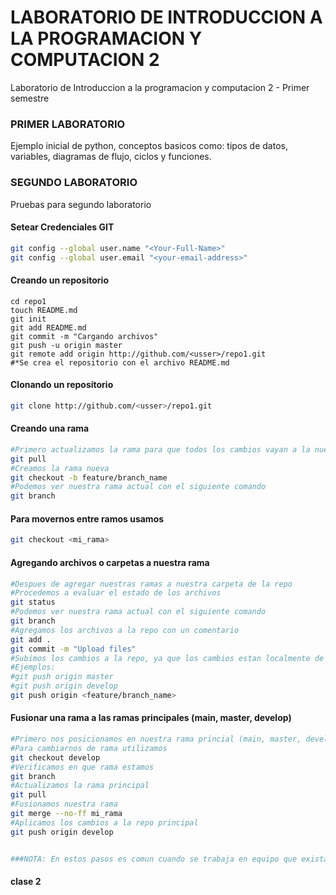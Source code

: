 # LABORATORIO DE INTRODUCCION A LA PROGRAMACION Y COMPUTACION 2
Laboratorio de Introduccion a la programacion y computacion 2 - Primer semestre

### PRIMER LABORATORIO
Ejemplo inicial de python, conceptos basicos como: tipos de datos, variables, diagramas de flujo, ciclos y funciones.

### SEGUNDO LABORATORIO
Pruebas para segundo laboratorio

#### Setear Credenciales GIT
```bash
git config --global user.name "<Your-Full-Name>"
git config --global user.email "<your-email-address>"
```

#### Creando un repositorio

```shell
cd repo1
touch README.md
git init
git add README.md
git commit -m "Cargando archivos"
git push -u origin master
git remote add origin http://github.com/<usser>/repo1.git
#*Se crea el repositorio con el archivo README.md
```

#### Clonando un repositorio

```sh
git clone http://github.com/<usser>/repo1.git
```

#### Creando una rama

```sh
#Primero actualizamos la rama para que todos los cambios vayan a la nueva rama
git pull
#Creamos la rama nueva
git checkout -b feature/branch_name
#Podemos ver nuestra rama actual con el siguiente comando
git branch
```

#### Para movernos entre ramos usamos

```sh
git checkout <mi_rama>
```

#### Agregando archivos o carpetas a nuestra rama

```sh
#Despues de agregar nuestras ramas a nuestra carpeta de la repo
#Procedemos a evaluar el estado de los archivos
git status
#Podemos ver nuestra rama actual con el siguiente comando
git branch
#Agregamos los archivos a la repo con un comentario
git add .
git commit -m "Upload files"
#Subimos los cambios a la repo, ya que los cambios estan localmente de momento
#Ejemplos:
#git push origin master
#git push origin develop
git push origin <feature/branch_name>
```

#### Fusionar una rama a las ramas principales (main, master, develop)

```sh
#Primero nos posicionamos en nuestra rama princial (main, master, develop)
#Para cambiarnos de rama utilizamos
git checkout develop
#Verificamos en que rama estamos
git branch
#Actualizamos la rama principal
git pull
#Fusionamos nuestra rama
git merge --no-ff mi_rama
#Aplicamos los cambios a la repo principal
git push origin develop


###NOTA: En estos pasos es comun cuando se trabaja en equipo que existan conflictos que debamos solucionar.
```
#### clase 2